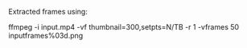 Extracted frames using: 

ffmpeg -i input.mp4 -vf thumbnail=300,setpts=N/TB -r 1 -vframes 50 inputframes%03d.png
